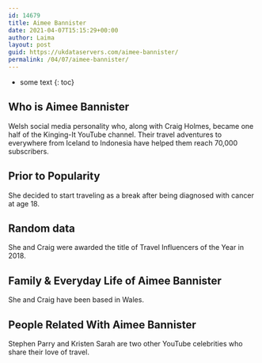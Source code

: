 ```yaml
---
id: 14679
title: Aimee Bannister
date: 2021-04-07T15:15:29+00:00
author: Laima
layout: post
guid: https://ukdataservers.com/aimee-bannister/
permalink: /04/07/aimee-bannister/
---
```


* some text
{: toc}


## Who is Aimee Bannister
                  
                  
                  
Welsh social media personality who, along with Craig Holmes, became one half of the Kinging-It YouTube channel. Their travel adventures to everywhere from Iceland to Indonesia have helped them reach 70,000 subscribers.
                  
              
            
              
            
                
                
                
## Prior to Popularity
                  
                  
                  
She decided to start traveling as a break after being diagnosed with cancer at age 18.
                  
              
            
              
            
                
                
                
## Random data
                  
                  
                  
She and Craig were awarded the title of Travel Influencers of the Year in 2018.
                  
              
            
              
            
                
                
                
## Family & Everyday Life of Aimee Bannister
                  
                  
                  
She and Craig have been based in Wales.
                  
              
            
              
            
                
                
                
## People Related With Aimee Bannister
                  
                  
                  
Stephen Parry and Kristen Sarah are two other YouTube celebrities who share their love of travel.
                  
              
            
              
            
                
              
            
              
              
            
            
              
            
          
          
          